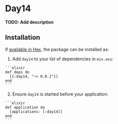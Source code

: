 # Day14

**TODO: Add description**

## Installation

If [available in Hex](https://hex.pm/docs/publish), the package can be installed as:

  1. Add `day14` to your list of dependencies in `mix.exs`:

    ```elixir
    def deps do
      [{:day14, "~> 0.0.1"}]
    end
    ```

  2. Ensure `day14` is started before your application:

    ```elixir
    def application do
      [applications: [:day14]]
    end
    ```

